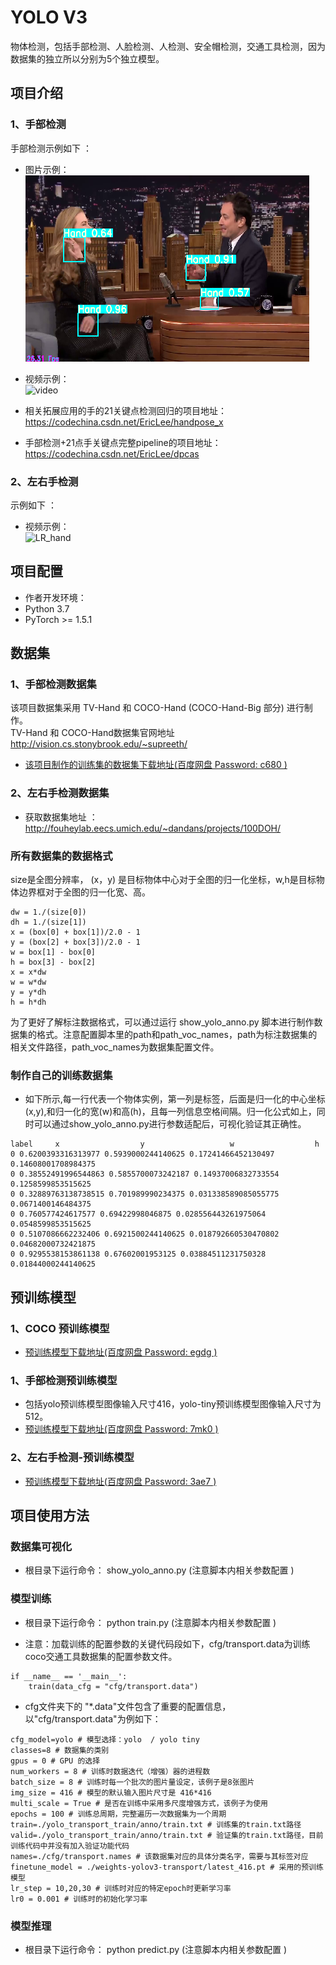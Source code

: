 # YOLO V3
物体检测，包括手部检测、人脸检测、人检测、安全帽检测，交通工具检测，因为数据集的独立所以分别为5个独立模型。  

## 项目介绍    
### 1、手部检测  
手部检测示例如下 ：    
* 图片示例：  
![image](samples/sample.png)    
* 视频示例：  
![video](samples/sample.gif)    

* 相关拓展应用的手的21关键点检测回归的项目地址：https://codechina.csdn.net/EricLee/handpose_x
* 手部检测+21点手关键点完整pipeline的项目地址：https://codechina.csdn.net/EricLee/dpcas
  
### 2、左右手检测
示例如下 ：      
* 视频示例：  
![LR_hand](samples/LR_hand.gif)    

## 项目配置  
* 作者开发环境：  
* Python 3.7  
* PyTorch >= 1.5.1  

## 数据集   
### 1、手部检测数据集   
该项目数据集采用 TV-Hand 和 COCO-Hand (COCO-Hand-Big 部分) 进行制作。  
TV-Hand 和 COCO-Hand数据集官网地址 http://vision.cs.stonybrook.edu/~supreeth/   

* [该项目制作的训练集的数据集下载地址(百度网盘 Password: c680 )](https://pan.baidu.com/s/1H0YH8jMEXeIcubLEv0W_yw)   


### 2、左右手检测数据集
* 获取数据集地址 ： http://fouheylab.eecs.umich.edu/~dandans/projects/100DOH/  
### 所有数据集的数据格式  
size是全图分辨率， (x，y) 是目标物体中心对于全图的归一化坐标，w,h是目标物体边界框对于全图的归一化宽、高。   

```  
dw = 1./(size[0])  
dh = 1./(size[1])  
x = (box[0] + box[1])/2.0 - 1  
y = (box[2] + box[3])/2.0 - 1  
w = box[1] - box[0]  
h = box[3] - box[2]  
x = x*dw  
w = w*dw  
y = y*dh  
h = h*dh  
```  

为了更好了解标注数据格式，可以通过运行 show_yolo_anno.py 脚本进行制作数据集的格式。注意配置脚本里的path和path_voc_names，path为标注数据集的相关文件路径，path_voc_names为数据集配置文件。
### 制作自己的训练数据集
* 如下所示,每一行代表一个物体实例，第一列是标签，后面是归一化的中心坐标(x,y),和归一化的宽(w)和高(h)，且每一列信息空格间隔。归一化公式如上，同时可以通过show_yolo_anno.py进行参数适配后，可视化验证其正确性。
```
label     x                  y                   w                  h
0 0.6200393316313977 0.5939000244140625 0.17241466452130497 0.14608001708984375
0 0.38552491996544863 0.5855700073242187 0.14937006832733554 0.1258599853515625
0 0.32889763138738515 0.701989990234375 0.031338589085055775 0.0671400146484375
0 0.760577424617577 0.69422998046875 0.028556443261975064 0.0548599853515625
0 0.5107086662232406 0.6921500244140625 0.018792660530470802 0.04682000732421875
0 0.9295538153861138 0.67602001953125 0.03884511231750328 0.01844000244140625
```

## 预训练模型   
### 1、COCO 预训练模型  
* [预训练模型下载地址(百度网盘 Password: egdg )](https://pan.baidu.com/s/1KTvktMA38lsVYUjQ0sh5HQ)     

### 1、手部检测预训练模型    
* 包括yolo预训练模型图像输入尺寸416，yolo-tiny预训练模型图像输入尺寸为512。  
* [预训练模型下载地址(百度网盘 Password: 7mk0 )](https://pan.baidu.com/s/1hqzvz0MeFX0EdpWXUV6aFg)     

### 2、左右手检测-预训练模型
* [预训练模型下载地址(百度网盘 Password: 3ae7 )](https://pan.baidu.com/s/1aMXMKWe6ehHUBab2rJM3hg)   



## 项目使用方法     

### 数据集可视化    
* 根目录下运行命令： show_yolo_anno.py   (注意脚本内相关参数配置 )   

### 模型训练     
* 根目录下运行命令： python train.py     (注意脚本内相关参数配置 )   

* 注意：加载训练的配置参数的关键代码段如下，cfg/transport.data为训练coco交通工具数据集的配置参数文件。
```
if __name__ == '__main__':
    train(data_cfg = "cfg/transport.data")
```

* cfg文件夹下的 "*.data"文件包含了重要的配置信息，以"cfg/transport.data"为例如下：
```
cfg_model=yolo # 模型选择：yolo  / yolo tiny
classes=8 # 数据集的类别
gpus = 0 # GPU 的选择
num_workers = 8 # 训练时数据迭代（增强）器的进程数
batch_size = 8 # 训练时每一个批次的图片量设定，该例子是8张图片
img_size = 416 # 模型的默认输入图片尺寸是 416*416
multi_scale = True # 是否在训练中采用多尺度增强方式，该例子为使用
epochs = 100 # 训练总周期，完整遍历一次数据集为一个周期
train=./yolo_transport_train/anno/train.txt # 训练集的train.txt路径
valid=./yolo_transport_train/anno/train.txt # 验证集的train.txt路径，目前训练代码中并没有加入验证功能代码
names=./cfg/transport.names # 该数据集对应的具体分类名字，需要与其标签对应
finetune_model = ./weights-yolov3-transport/latest_416.pt # 采用的预训练模型
lr_step = 10,20,30 # 训练时对应的特定epoch时更新学习率
lr0 = 0.001 # 训练时的初始化学习率

```

### 模型推理    
* 根目录下运行命令： python predict.py   (注意脚本内相关参数配置  )  
